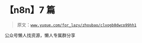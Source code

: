# 【n8n】7 篇

> 原文：[`www.yuque.com/for_lazy/zhoubao/clvogb0dwcp99hh1`](https://www.yuque.com/for_lazy/zhoubao/clvogb0dwcp99hh1)

公众号懒人找资源，懒人专属群分享